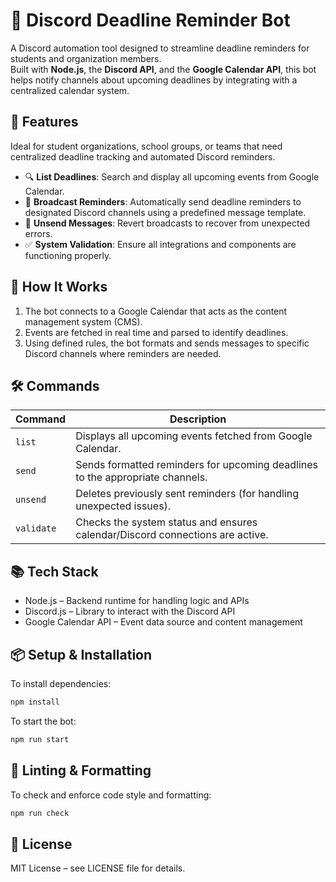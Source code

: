 # 📅 Discord Deadline Reminder Bot

A Discord automation tool designed to streamline deadline reminders for students and organization members.  
Built with **Node.js**, the **Discord API**, and the **Google Calendar API**, this bot helps notify channels about upcoming deadlines by integrating with a centralized calendar system.

## 🚀 Features

Ideal for student organizations, school groups, or teams that need centralized deadline tracking and automated Discord reminders.

- 🔍 **List Deadlines**: Search and display all upcoming events from Google Calendar.
- 📢 **Broadcast Reminders**: Automatically send deadline reminders to designated Discord channels using a predefined message template.
- 🛑 **Unsend Messages**: Revert broadcasts to recover from unexpected errors.
- ✅ **System Validation**: Ensure all integrations and components are functioning properly.

## 🧠 How It Works

1. The bot connects to a Google Calendar that acts as the content management system (CMS).
2. Events are fetched in real time and parsed to identify deadlines.
3. Using defined rules, the bot formats and sends messages to specific Discord channels where reminders are needed.

## 🛠 Commands

| Command    | Description                                                                 |
|------------|-----------------------------------------------------------------------------|
| `list`     | Displays all upcoming events fetched from Google Calendar.                 |
| `send`     | Sends formatted reminders for upcoming deadlines to the appropriate channels. |
| `unsend`   | Deletes previously sent reminders (for handling unexpected issues).         |
| `validate` | Checks the system status and ensures calendar/Discord connections are active.|

## 📚 Tech Stack

- Node.js – Backend runtime for handling logic and APIs
- Discord.js – Library to interact with the Discord API
- Google Calendar API – Event data source and content management

## 📦 Setup & Installation

To install dependencies:

```bash
npm install
```

To start the bot:
```bash
npm run start
```

## 🧹 Linting & Formatting

To check and enforce code style and formatting:
```bash
npm run check
```

## 📄 License
MIT License – see LICENSE file for details.
